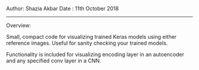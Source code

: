 Author: Shazia Akbar
Date : 11th October 2018

--------------------------------------------------------------------------- 
Overview: 

Small, compact code for visualizing trained Keras models using either reference images. Useful for sanity checking your trained models.

Functionality is included for visualizing encoding layer in an autoencoder and any specified conv layer in a CNN.
